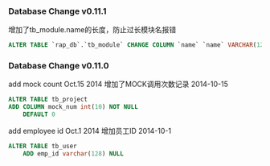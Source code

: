 ### Database Change v0.11.1
增加了tb_module.name的长度，防止过长模块名报错

```sql
ALTER TABLE `rap_db`.`tb_module` CHANGE COLUMN `name` `name` VARCHAR(128) NOT NULL  ;
```

### Database Change v0.11.0

add mock count Oct.15 2014
增加了MOCK调用次数记录 2014-10-15

```sql
ALTER TABLE tb_project
ADD COLUMN mock_num int(10) NOT NULL
	DEFAULT 0
```

add employee id Oct.1 2014
增加员工ID 2014-10-1

```sql
ALTER TABLE tb_user
    ADD emp_id varchar(128) NULL
```